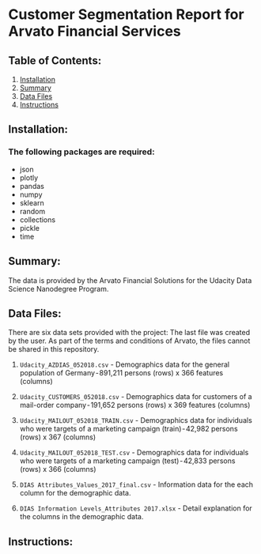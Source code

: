 # Customer Segmentation Report for Arvato Financial Services

## Table of Contents:

1. [Installation](#installation)
2. [Summary](#summary)
3. [Data Files](#files)
4. [Instructions](#instructions)

## Installation: <a name="installation"></a>

### The following packages are required:

- json
- plotly
- pandas
- numpy
- sklearn
- random
- collections
- pickle
- time

## Summary: <a name="summary"></a>

The data is provided by the Arvato Financial Solutions for the Udacity Data Science Nanodegree Program.

## Data Files: <a name="files"></a>

There are six data sets provided with the project: The last file was created by the user. As part of the terms and conditions of Arvato, the files cannot be shared in this repository.

1. `Udacity_AZDIAS_052018.csv` - Demographics data for the general population of Germany - 891,211 persons (rows) x 366 features (columns)

2. `Udacity_CUSTOMERS_052018.csv` - Demographics data for customers of a mail-order company - 191,652 persons (rows) x 369 features (columns)

3. `Udacity_MAILOUT_052018_TRAIN.csv` - Demographics data for individuals who were targets of a marketing campaign (train) - 42,982 persons (rows) x 367 (columns)

4. `Udacity_MAILOUT_052018_TEST.csv` - Demographics data for individuals who were targets of a marketing campaign (test) - 42,833 persons (rows) x 366 (columns)

5. `DIAS Attributes_Values_2017_final.csv` - Information data for the each column for the demographic data.

6. `DIAS Information Levels_Attributes 2017.xlsx` - Detail explanation for the columns in the demographic data.

## Instructions: <a name="instructions"></a>


